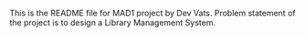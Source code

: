 This is the README file for MAD1 project by Dev Vats. Problem statement of the project is to design a Library Management System. 